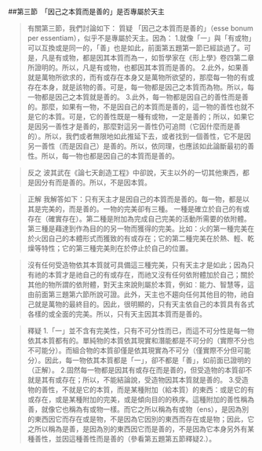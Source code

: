 ##第三節　「因己之本質而是善的」是否專屬於天主
>有關第三節，我們討論如下：
>質疑	「因己之本質而是善的」（esse bonum per essentiam），似乎不是專屬於天主。因為：
>1.就像「一」與「有或物」可以互換或是同一的，「善」也是如此，前面第五題第一節已經談過了。可是，凡是有或物，都是因其本質而為一，如哲學家在《形上學》卷四第二章所證明的。所以，凡是有或物，也都因其本質而是善的。
>2.此外，如果善就是萬物所欲求的，而有或存在本身又是萬物所欲望的，那麼每一物的有或存在本身，就是該物的善。可是，每一物都是因己之本質而為物。所以，每一物都是因己之本質就是善的。
>3.此外，每一物都是因自己的善性而是善的。那麼，如果有一物，不是因自己的本質而是善的，這一物的善性也就不是它的本質。可是，它的善性既是一種有或物，一定是善的；所以，如果它是因另一善性才是善的，那麼對這另一善性仍可追問（它因什麼而是善的）。所以，我們或者無限地如此推延下去，或者找到一個善性，它不是因另一善性（而是因自己）是善的。所以，依同理，也應該如此論斷最初的善性。所以，每一物也都是因自己的本質而是善的。

>反之	波其武在《論七天創造工程》中卻說，天主以外的一切其他東西，都是因分有而是善的。所以，不是因本質。

>正解	我解答如下：只有天主才是因自己的本質而是善的。每一物，都是以其是完美的，而是善的。一物的完美卻有三種。
一種是確立於自己的有或存在（確實存在）。第二種是附加為完成自己完美的活動所需要的依附體。第三種是藉達到作為目的的另一物而獲得的完美。比如：火的第一種完美在於火因自己的本體形式而獲致的有或存在；它的第二種完美在於熱、輕、乾燥等特性；它的第三種完美則在於停止於自己的位置。

>沒有任何受造物依其本質就可具備這三種完美，只有天主才是如此；因為只有祂的本質才是祂自己的有或存在，而祂又沒有任何依附體加於自己；關於其他的物所謂的依附體，對天主來說則屬於本質，例如︰能力、智慧等，這由前面第三題第六節所說可證。此外，天主也不趨向任何其他目的物，祂自己就是萬物的最終目的。因此，很明顯的，只有天主依自己的本質具有各式各樣的或全面的完美。所以，只有天主因其本質而是善的。

>釋疑	1.「一」並不含有完美性，只有不可分性而已，而這不可分性是每一物依其本質都有的。單純物的本質依其現實和潛能都是不可分的（實際不分也不可能分）。而組合物的本質卻僅是依其現實為不可分（僅實際不分但可能分）。因此，每一物依其本質都是「一」，卻不都是「善」，如前面已證明的（正解）。
>2.固然每一物都是因其有或存在而是善的，但受造物的本質卻不就是其有或存在；所以，不能結論說，受造物因其本質就是善的。
>3.受造物的善性，不就是它的本質，而是某種附加（給本質）的東西：或是它的有或存在，或是某種附加的完美，或是傾向目的的秩序。這種附加的善性稱為善，就像它也稱為有或物一樣。而它之所以稱為有或物（ens），是因為別的東西因它而存在或是物，不是因為它因別的東西而存在或是物；因此，它之所以稱為是善，是因為別的東西因它而是善的，不是因為它本身另外有某種善性，並因這種善性而是善的（參看第五題第五節釋疑2.）。
